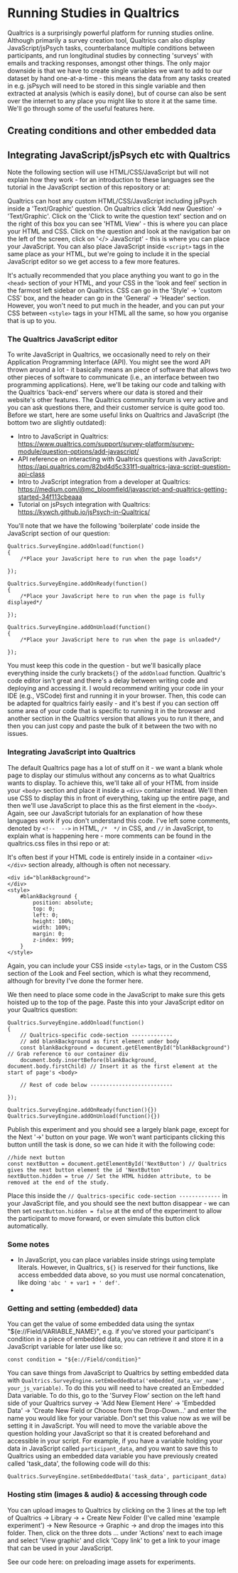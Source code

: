# Running Studies in Qualtrics
Qualtrics is a surprisingly powerful platform for running studies online. Although primarily a survey creation tool, Qualtrics can also display JavaScript/jsPsych tasks, counterbalance multiple conditions between participants, and run longitudinal studies by connecting 'surveys' with emails and tracking responses, amongst other things. The only major downside is that we have to create single variables we want to add to our dataset by hand one-at-a-time - this means the data from any tasks created in e.g. jsPsych will need to be stored in this single variable and then extracted at analysis (which is easily done), but of course can also be sent over the internet to any place you might like to store it at the same time. We'll go through some of the useful features here.

## Creating conditions and other embedded data




## Integrating JavaScript/jsPsych etc with Qualtrics
Note the following section will use HTML/CSS/JavaScript but will not explain how they work - for an introduction to these languages see the tutorial in the JavaScript section of this repository or at: 

Qualtrics can host any custom HTML/CSS/JavaScript including jsPsych inside a 'Text/Graphic' question. On Qualtrics click 'Add new Question' -> 'Text/Graphic'. Click on the 'Click to write the question text' section and on the right of this box you can see 'HTML View' - this is where you can place your HTML and CSS. Click on the question and look at the navigation bar on the left of the screen, click on '</> JavaScript' - this is where you can place your JavaScript. You can also place JavaScript inside `<script>` tags in the same place as your HTML, but we're going to include it in the special JavaScript editor so we get access to a few more features.

It's actually recommended that you place anything you want to go in the `<head>` section of your HTML, and your CSS in the 'look and feel' section in the farmost left sidebar on Qualtrics. CSS can go in the 'Style' -> 'custom CSS' box, and the header can go in the 'General' -> 'Header' section. However, you won't need to put much in the header, and you can put your CSS between `<style>` tags in your HTML all the same, so how you organise that is up to you.

### The Qualtrics JavaScript editor
To write JavaScript in Qualtrics, we occasionally need to rely on their Application Programming Interface (API). You might see the word API thrown around a lot - it basically means an piece of software that allows two other pieces of software to communicate (i.e., an interface between two programming applications). Here, we'll be taking our code and talking with the Qualtrics 'back-end' servers where our data is stored and their website's other features. The Qualtrics community forum is very active and you can ask questions there, and their customer service is quite good too. Before we start, here are some useful links on Qualtrics and JavaScript (the bottom two are slightly outdated):
- Intro to JavaScript in Qualtrics: https://www.qualtrics.com/support/survey-platform/survey-module/question-options/add-javascript/
- API reference on interacting with Qualtrics questions with JavaScript: https://api.qualtrics.com/82bd4d5c331f1-qualtrics-java-script-question-api-class
- Intro to JvaScript integration from a developer at Qualtrics: https://medium.com/@mc_bloomfield/javascript-and-qualtrics-getting-started-34f113cbeaaa
- Tutorial on jsPsych integration with Qualtrics: https://kywch.github.io/jsPsych-in-Qualtrics/

You'll note that we have the following 'boilerplate' code inside the JavaScript section of our question:
```
Qualtrics.SurveyEngine.addOnload(function()
{
	/*Place your JavaScript here to run when the page loads*/

});

Qualtrics.SurveyEngine.addOnReady(function()
{
	/*Place your JavaScript here to run when the page is fully displayed*/

});

Qualtrics.SurveyEngine.addOnUnload(function()
{
	/*Place your JavaScript here to run when the page is unloaded*/

});
```
You must keep this code in the question - but we'll basically place everything inside the curly brackets`{}` of the  `addOnload` function. Qualtric's code editor isn't great and there's a delay between writing code and deploying and accessing it. I would recommend writing your code iin your IDE (e.g., VSCode) first and running it in your browser. Then, this code can be adapted for qualtrics fairly easily - and it's best if you can section off some area of your code that is specific to running it in the browser and another section in the Qualtrics version that allows you to run it there, and then you can just copy and paste the bulk of it between the two with no issues.

### Integrating JavaScript into Qualtrics
The default Qualtrics page has a lot of stuff on it - we want a blank whole page to display our stimulus without any concerns as to what Qualtrics wants to display. To achieve this, we'll take all of your HTML from inside your `<body>` section and place it inside a `<div>` container instead. We'll then use CSS to display this in front of everything, taking up the entire page, and then we'll use JavaScript to place this as the first element in the `<body>`. Again, see our JavaScript tutorials for an explanation of how these languages work if you don't understand this code. I've left some comments, denoted by `<!--  -->` in HTML, `/*  */` in CSS, and `//` in JavaScript, to explain what is happening here - more comments can be found in the qualtrics.css files in thsi repo or at: 

It's often best if your HTML code is entirely inside in a container `<div></div>` section already, although is often not necessary.

```
<div id="blankBackground"> 
</div>
<style>
    #blankBackground {
        position: absolute;
        top: 0;
        left: 0;
        height: 100%;
        width: 100%;
        margin: 0;
        z-index: 999;
    }
</style>
```

Again, you can include your CSS inside `<style>` tags, or in the Custom CSS section of the Look and Feel section, which is what they recommend, although for brevity I've done the former here.

We then need to place some code in the JavaScript to make sure this gets hoisted up to the top of the page. Paste this into your JavaScript editor on your Qualtrics question:

```
Qualtrics.SurveyEngine.addOnload(function()
{
    // Qualtrics-specific code-section -------------
    // add blankBackground as first element under body
    const blankBackground = document.getElementById("blankBackground") // Grab reference to our container div
    document.body.insertBefore(blankBackground, document.body.firstChild) // Insert it as the first element at the start of page's <body>

    // Rest of code below --------------------------

});

Qualtrics.SurveyEngine.addOnReady(function(){})
Qualtrics.SurveyEngine.addOnUnload(function(){})
```

Publish this experiment and you should see a largely blank page, except for the Next '->' button on your page. We won't want participants clicking this button untill the task is done, so we can hide it with the following code:

```
//hide next button
const nextButton = document.getElementById('NextButton') // Qualtrics gives the next button element the id 'NextButton'
nextButton.hidden = true // Set the HTML hidden attribute, to be removed at the end of the study.
```

Place this inside the `// Qualtrics-specific code-section -------------` in your JavaScript file, and you should see the next button disappear - we can then set `nextButton.hidden = false` at the end of the experiment to allow the participant to move forward, or even simulate this button click automatically.

### Some notes
- In JavaScript, you can place variables inside strings using template literals. However, in Qualtrics, `${}` is reserved for their functions, like access embedded data above, so you must use normal concatenation, like doing `'abc ' + var1 + ' def'`.
- 

### Getting and setting (embedded) data

You can get the value of some embedded data using the syntax "${e://Field/VARIABLE_NAME}", e.g. if you've stored your participant's condition in a piece of embedded data, you can retrieve it and store it in a JavaScript variable for later use like so: 

```
const condition = "${e://Field/condition}"
```

You can save things from JavaScript to Qualtrics by setting embedded data with `Qualtrics.SurveyEngine.setEmbeddedData('embedded_data_var_name', your_js_variable)`. To do this you will need to have created an Embedded Data variable. To do this, go to the 'Survey Flow' section on the left hand side of your Qualtrics survey -> 'Add New Element Here' -> 'Embedded Data' -> 'Create New Field or Choose from the Drop-Down...' and enter the name you would like for your variable. Don't set this value now as we will be setting it in JavaScript. You will need to move the variable above the question holding your JavaScript so that it is created beforehand and accessible in your script. For example, if you have a variable holding your data in JavaScript called `participant_data`, and you want to save this to Qualtrics using an embedded data variable you have previously created called 'task_data', the following code will do this:

```
Qualtrics.SurveyEngine.setEmbeddedData('task_data', participant_data)
```

### Hosting stim (images & audio) & accessing through code
You can upload images to Qualtrics by clicking on the 3 lines at the top left of Qualtrics -> Library -> + Create New Folder (I've called mine 'example experiment') -> New Resource -> Graphic -> and drop the images into this folder. Then, click on the three dots ... under 'Actions' next to each image and select 'View graphic' and click 'Copy link' to get a link to your image that can be used in your JavaScript.

See our code here: on preloading image assets for experiments.
